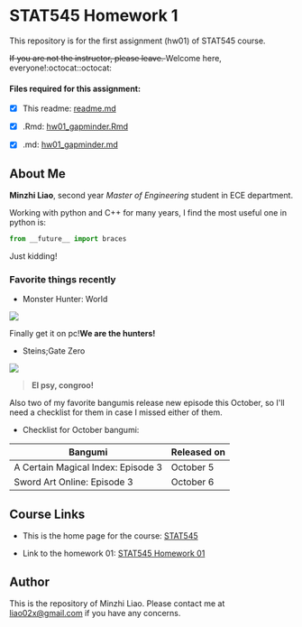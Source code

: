 # STAT545 Homework 1
This repository is for the first assignment (hw01) of STAT545 course.

<del>If you are not the instructor, please leave. </del>Welcome here, everyone!:octocat::octocat:
#### Files required for this assignment:
- [x] This readme: [readme.md](https://github.com/STAT545-UBC-students/hw01-liao02x/blob/master/README.md)
- [x] .Rmd: [hw01_gapminder.Rmd](https://github.com/STAT545-UBC-students/hw01-liao02x/blob/master/hw01_gapminder.Rmd)
- [x] .md: [hw01_gapminder.md](https://github.com/STAT545-UBC-students/hw01-liao02x/blob/master/hw01_gapminder.md)


## About Me
**Minzhi Liao**, second year *Master of Engineering* student in ECE department.

Working with python and C++ for many years, I find the most useful one in python is:
```python
from __future__ import braces
```
Just kidding!


### Favorite things recently

+ Monster Hunter: World

![](https://compass-ssl.microsoft.com/assets/7d/df/7ddf36fd-d09b-467d-aac6-1f5b491d3b7f.jpg?n=Monster-Hunter-World_GLP-Page-Hero-1084_1920x600.jpg)

Finally get it on pc!**We are the hunters!**

+ Steins;Gate Zero

![](https://cdnx.natalie.mu/media/news/comic/2018/0316/steinsgate0_visual_fixw_640_hq.jpg)

>**El psy, congroo!**

Also two of my favorite bangumis release new episode this October, so I'll need a checklist for them in case I missed either of them.
+ Checklist for October bangumi:

|    **Bangumi**    | **Released on** |
|----------------|------------|
| A Certain Magical Index: Episode 3  | October 5 |
| Sword Art Online: Episode 3      | October 6   |

## Course Links
- This is the home page for the course: [STAT545](http://stat545.com/Classroom/)

- Link to the homework 01: [STAT545 Homework 01](http://stat545.com/Classroom/assignments/hw01/hw01.html)

## Author
This is the repository of Minzhi Liao.
Please contact me at [liao02x@gmail.com](mailto://liao02x@gmail.com) if you have any concerns.

